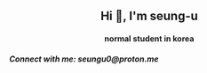 <h2 align="center">Hi 👋, I'm seung-u</h1>
<h4 align="center">normal student in korea</h3>

<h5 align="left">Connect with me: seungu0@proton.me</h3>
<p align="left">
</p>

